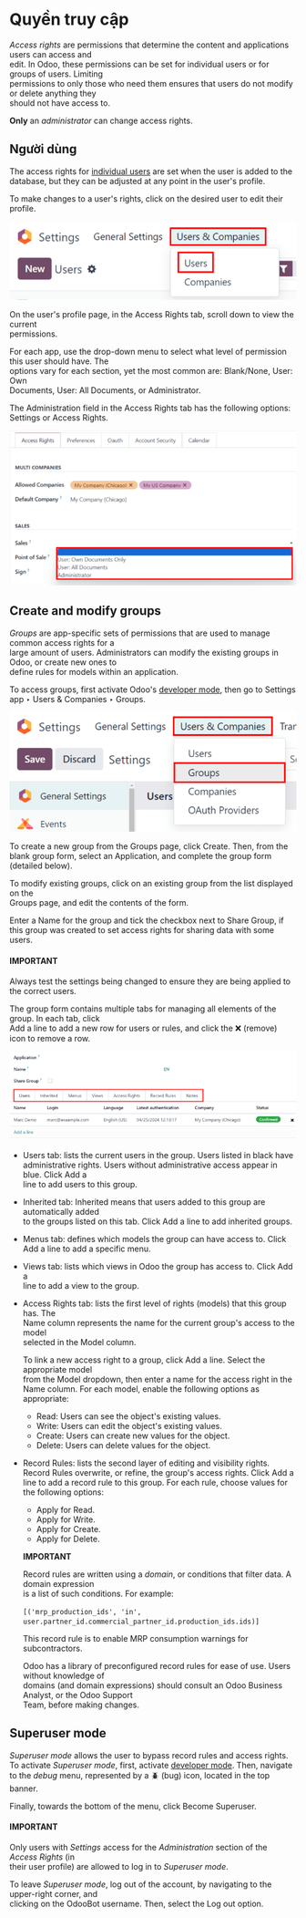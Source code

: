 # Quyền truy cập

_Access rights_ are permissions that determine the content and applications users can access and\
edit. In Odoo, these permissions can be set for individual users or for groups of users. Limiting\
permissions to only those who need them ensures that users do not modify or delete anything they\
should not have access to.

**Only** an _administrator_ can change access rights.

## Người dùng

The access rights for [individual users](../users.md#users-add-individual) are set when the user is added
to the database, but they can be adjusted at any point in the user's profile.

To make changes to a user's rights, click on the desired user to edit their profile.

![Users menu in the Users & Companies section of the Settings app of Odoo.](../../../.gitbook/assets/navigate-to-users-menu.png)

On the user's profile page, in the Access Rights tab, scroll down to view the current\
permissions.

For each app, use the drop-down menu to select what level of permission this user should have. The\
options vary for each section, yet the most common are: Blank/None, User: Own\
Documents, User: All Documents, or Administrator.

The Administration field in the Access Rights tab has the following options:\
Settings or Access Rights.

![The Sales apps drop-down menu to set the user's level of permissions.](../../../.gitbook/assets/user-permissions-dropdown-menu.png)

## Create and modify groups

_Groups_ are app-specific sets of permissions that are used to manage common access rights for a\
large amount of users. Administrators can modify the existing groups in Odoo, or create new ones to\
define rules for models within an application.

To access groups, first activate Odoo's [developer mode](../developer_mode.md#developer-mode), then go to
Settings app ‣ Users & Companies ‣ Groups.

![Groups menu in the Users & Companies section of the Settings app of Odoo.](../../../.gitbook/assets/click-users-and-companies.png)

To create a new group from the Groups page, click Create. Then, from the\
blank group form, select an Application, and complete the group form (detailed below).

To modify existing groups, click on an existing group from the list displayed on the\
Groups page, and edit the contents of the form.

Enter a Name for the group and tick the checkbox next to Share Group, if\
this group was created to set access rights for sharing data with some users.

#### IMPORTANT

Always test the settings being changed to ensure they are being applied to the correct users.

The group form contains multiple tabs for managing all elements of the group. In each tab, click\
Add a line to add a new row for users or rules, and click the ❌ (remove)\
icon to remove a row.

![Tabs in the Groups form to modify the settings of the group.](../../../.gitbook/assets/groups-form.png)

* Users tab: lists the current users in the group. Users listed in black have\
  administrative rights. Users without administrative access appear in blue. Click Add a\
  line to add users to this group.
* Inherited tab: Inherited means that users added to this group are automatically added\
  to the groups listed on this tab. Click Add a line to add inherited groups.
* Menus tab: defines which models the group can have access to. Click\
  Add a line to add a specific menu.
* Views tab: lists which views in Odoo the group has access to. Click Add a\
  line to add a view to the group.
*   Access Rights tab: lists the first level of rights (models) that this group has. The\
    Name column represents the name for the current group's access to the model\
    selected in the Model column.

    To link a new access right to a group, click Add a line. Select the appropriate model\
    from the Model dropdown, then enter a name for the access right in the\
    Name column. For each model, enable the following options as appropriate:

    * Read: Users can see the object's existing values.
    * Write: Users can edit the object's existing values.
    * Create: Users can create new values for the object.
    * Delete: Users can delete values for the object.
*   Record Rules: lists the second layer of editing and visibility rights.\
    Record Rules overwrite, or refine, the group's access rights. Click Add a\
    line to add a record rule to this group. For each rule, choose values for the following options:

    * Apply for Read.
    * Apply for Write.
    * Apply for Create.
    * Apply for Delete.

    **IMPORTANT**

    Record rules are written using a _domain_, or conditions that filter data. A domain expression\
    is a list of such conditions. For example:

    `[('mrp_production_ids', 'in', user.partner_id.commercial_partner_id.production_ids.ids)]`

    This record rule is to enable MRP consumption warnings for subcontractors.

    Odoo has a library of preconfigured record rules for ease of use. Users without knowledge of\
    domains (and domain expressions) should consult an Odoo Business Analyst, or the Odoo Support\
    Team, before making changes.

## Superuser mode

*Superuser mode* allows the user to bypass record rules and access rights. To activate *Superuser
mode*, first, activate [developer mode](../developer_mode.md#developer-mode). Then, navigate to the *debug* menu,
represented by a 🪲 (bug) icon, located in the top banner.

Finally, towards the bottom of the menu, click Become Superuser.

#### IMPORTANT

Only users with _Settings_ access for the _Administration_ section of the _Access Rights_ (in\
their user profile) are allowed to log in to _Superuser mode_.

To leave _Superuser mode_, log out of the account, by navigating to the upper-right corner, and\
clicking on the OdooBot username. Then, select the Log out option.

